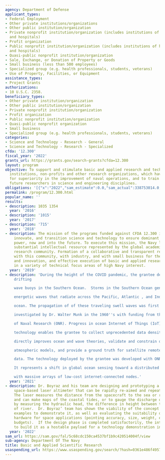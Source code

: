```yaml
---
agency: Department of Defense
applicant_types:
- Federal Employment
- Other private institutions/organizations
- Other public institution/organization
- Private nonprofit institution/organization (includes institutions of higher education
  and hospitals)
- Profit organization
- Public nonprofit institution/organization (includes institutions of higher education
  and hospitals)
- Quasi-public nonprofit institution/organization
- Sale, Exchange, or Donation of Property or Goods
- Small business (less than 500 employees)
- Specialized group (e.g. health professionals, students, veterans)
- Use of Property, Facilities, or Equipment
assistance_types:
- Project Grants
authorizations:
- 10 U.S.C. 2358.
beneficiary_types:
- Other private institution/organization
- Other public institution/organization
- Private nonprofit institution/organization
- Profit organization
- Public nonprofit institution/organization
- Quasi-public nonprofit organization
- Small business
- Specialized group (e.g. health professionals, students, veterans)
categories:
- Science and Technology - Research - General
- Science and Technology - Research - Specialized
cfda: '12.300'
fiscal_year: '2022'
grants_url: https://grants.gov/search-grants?cfda=12.300
layout: program
objective: To support and stimulate basic and applied research and technology at educational
  institutions, non-profits and other research organizations, which have potential
  for superiority in the improvement of naval operations, and to train and motivate
  future researchers in science and engineering disciplines.
obligations: '[{"x":"2022","sam_estimate":0.0,"sam_actual":338753014.0,"usa_spending_actual":817964787.97},{"x":"2023","sam_estimate":424972030.0,"sam_actual":0.0,"usa_spending_actual":927821448.24},{"x":"2024","sam_estimate":459972030.0,"sam_actual":0.0,"usa_spending_actual":854046905.98}]'
permalink: /program/12.300.html
popular_name: ''
results:
- description: 1035 1354
  year: '2016'
- description: '1015'
  year: '2017'
- description: '715'
  year: '2018'
- description: The mission of the programs funded against CFDA 12.300 is to discover,
    innovate, and transition science and technology to ensure dominant strategic sea
    power, now and into the future. To execute this mission, the Navy leverages the
    substantial intellectual resource represented by the global academic scientific
    research community. Formation of a collaborative and transparent relationship
    with this community, with industry, and with small business for the enhanced discovery
    and innovation, and effective execution of basic and applied research programs
    in a variety of technical focus areas of high Navy interest.
  year: '2019'
- description: 'During the height of the COVID pandemic, the grantee deployed 100
    drifting

    wave buoys in the Southern Ocean.  Storms in the Southern Ocean generate

    energetic waves that radiate across the Pacific, Atlantic , and Indian

    ocean. The propagation of of these traveling swell waves was first

    investigated by Dr. Walter Munk in the 1960''s with funding from the Office

    of Naval Research (ONR). Progress in ocean Internet of Things (IoT)

    technology enables the grantee to collect unprecedented data densities, which

    directly improves ocean and wave theories, validate and constrain ocean and

    atmospheric models, and provide a ground truth for satellite remote sensing

    data. The technology deployed by the grantee was developed with ONR sponsorship.

    It represents a shift in global ocean sensing toward a distributed paradigm

    with massive arrays of low-cost internet-connected nodes.'
  year: '2021'
- description: Dr. Boyraz and his team are designing and prototyping a steerable/pointable,
    space-based laser altimeter that can be rapidly re-aimed and repeatedly illuminated.
    The laser measures the distance from the spacecraft to the sea or river surface,
    and can make maps of the coastal tides, or to gauge the discharge of a river,
    by measuring the hydraulic head, the difference in height between two sections
    of river.  Dr. Boyraz’ team has shown the viability of the concept and built laboratory
    examples to demonstrate it, as well as evaluating the suitability of the lasing
    hardware for space applications (pointing accuracy, size, weight, energy and heat
    budgets).  If the design phase is completed satisfactorily, the intent would be
    to build it as a hostable payload for a technology demonstration in space.
  year: '2022'
sam_url: https://sam.gov/fal/5c68cdc150ca4537bf1b9c420514004f/view
sub-agency: Department Of The Navy
title: Basic and Applied Scientific Research
usaspending_url: https://www.usaspending.gov/search/?hash=0361e486f4957ae952800cfe8d10d5dc
---
```

